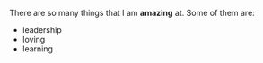 There are so many things that I am **amazing** at. Some of them are:
  * leadership
  * loving
  * learning
